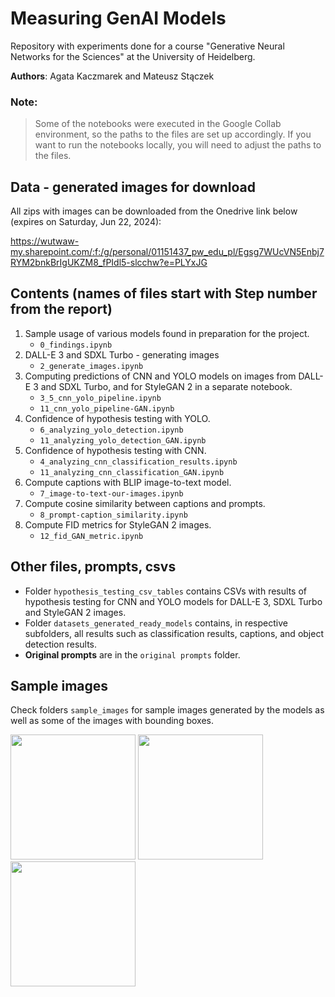 # Measuring GenAI Models

Repository with experiments done for a course "Generative Neural Networks for the Sciences" at the University of Heidelberg.

**Authors**: Agata Kaczmarek and Mateusz Stączek 

### Note:
> Some of the notebooks were executed in the Google Collab environment, so the paths to the files are set up accordingly. If you want to run the notebooks locally, you will need to adjust the paths to the files.

## Data - generated images for download

All zips with images can be downloaded from the Onedrive link below (expires on Saturday, Jun 22, 2024):

https://wutwaw-my.sharepoint.com/:f:/g/personal/01151437_pw_edu_pl/Egsg7WUcVN5Enbj7RYM2bnkBrIgUKZM8_fPIdl5-slcchw?e=PLYxJG


## Contents (names of files start with Step number from the report)

1. Sample usage of various models found in preparation for the project.
    - `0_findings.ipynb`
2. DALL-E 3 and SDXL Turbo - generating images
    - `2_generate_images.ipynb`
3. Computing predictions of CNN and YOLO models on images from DALL-E 3 and SDXL Turbo, and for StyleGAN 2 in a separate notebook.
    - `3_5_cnn_yolo_pipeline.ipynb`
    - `11_cnn_yolo_pipeline-GAN.ipynb`
4. Confidence of hypothesis testing with YOLO.
    - `6_analyzing_yolo_detection.ipynb`
    - `11_analyzing_yolo_detection_GAN.ipynb`
5. Confidence of hypothesis testing with CNN.
    - `4_analyzing_cnn_classification_results.ipynb`
    - `11_analyzing_cnn_classification_GAN.ipynb`
6. Compute captions with BLIP image-to-text model.
    - `7_image-to-text-our-images.ipynb`
7. Compute cosine similarity between captions and prompts.
    - `8_prompt-caption_similarity.ipynb`
8. Compute FID metrics for StyleGAN 2 images.
    - `12_fid_GAN_metric.ipynb`


## Other files, prompts, csvs

- Folder `hypothesis_testing_csv_tables` contains CSVs with results of hypothesis testing for CNN and YOLO models for DALL-E 3, SDXL Turbo and StyleGAN 2 images.
- Folder `datasets_generated_ready_models` contains, in respective subfolders, all results such as classification results, captions, and object detection results.
- **Original prompts** are in the `original prompts` folder.

## Sample images

Check folders `sample_images` for sample images generated by the models as well as some of the images with bounding boxes.

<!-- insert 3 images from sample images with size 300x300 -->
<img src="https://raw.githubusercontent.com/mstaczek/gnn_measuring-generative-models/main/sample_images/DALLE/cars/car_img0.png" width="200" />
<img src="https://raw.githubusercontent.com/mstaczek/gnn_measuring-generative-models/main/sample_images/SDXL/wildlife/wildlife_img_0.png" width="200" />
<img src="https://raw.githubusercontent.com/mstaczek/gnn_measuring-generative-models/main/sample_images/DALLE/wildlife_boxes/wildlife_img_1.png" width="200" />
